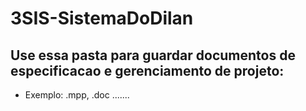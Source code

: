 # 3SIS-SistemaDoDilan
## Use essa pasta para guardar documentos de especificacao e gerenciamento de projeto:
- Exemplo: .mpp, .doc .......
